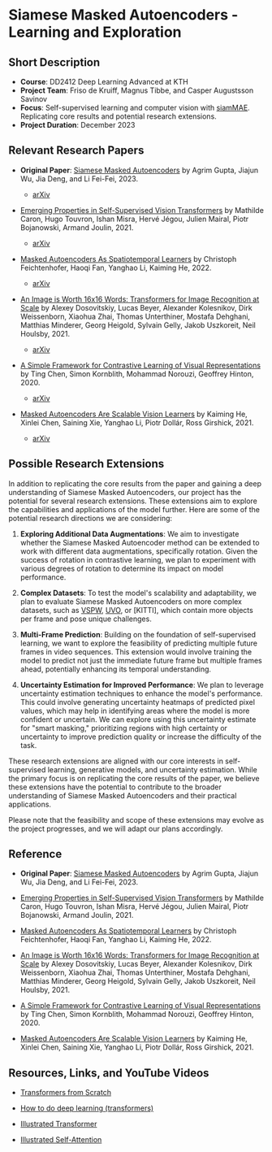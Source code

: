# Siamese Masked Autoencoders - Learning and Exploration

## Short Description

- **Course**: DD2412 Deep Learning Advanced at KTH
- **Project Team**: Friso de Kruiff, Magnus Tibbe, and Casper Augustsson Savinov
- **Focus**: Self-supervised learning and computer vision with [siamMAE](https://arxiv.org/abs/2305.14344). Replicating core results and potential research extensions.
- **Project Duration**: December 2023

## Relevant Research Papers

- **Original Paper**: [Siamese Masked Autoencoders](https://arxiv.org/abs/2305.14344) by Agrim Gupta, Jiajun Wu, Jia Deng, and Li Fei-Fei, 2023.
  - [arXiv](https://arxiv.org/abs/2305.14344)


- [Emerging Properties in Self-Supervised Vision Transformers](https://arxiv.org/abs/2104.14294) by Mathilde Caron, Hugo Touvron, Ishan Misra, Hervé Jégou, Julien Mairal, Piotr Bojanowski, Armand Joulin, 2021.
  - [arXiv](https://arxiv.org/abs/2104.14294)

- [Masked Autoencoders As Spatiotemporal Learners](https://arxiv.org/abs/2205.09113) by Christoph Feichtenhofer, Haoqi Fan, Yanghao Li, Kaiming He, 2022.
  - [arXiv](https://arxiv.org/abs/2205.09113)

- [An Image is Worth 16x16 Words: Transformers for Image Recognition at Scale](https://arxiv.org/abs/2010.11929) by Alexey Dosovitskiy, Lucas Beyer, Alexander Kolesnikov, Dirk Weissenborn, Xiaohua Zhai, Thomas Unterthiner, Mostafa Dehghani, Matthias Minderer, Georg Heigold, Sylvain Gelly, Jakob Uszkoreit, Neil Houlsby, 2021.
  - [arXiv](https://arxiv.org/abs/2010.11929)

- [A Simple Framework for Contrastive Learning of Visual Representations](https://arxiv.org/abs/2002.05709) by Ting Chen, Simon Kornblith, Mohammad Norouzi, Geoffrey Hinton, 2020.
  - [arXiv](https://arxiv.org/abs/2002.05709)

- [Masked Autoencoders Are Scalable Vision Learners](https://arxiv.org/abs/2111.06377) by Kaiming He, Xinlei Chen, Saining Xie, Yanghao Li, Piotr Dollár, Ross Girshick, 2021.
  - [arXiv](https://arxiv.org/abs/2111.06377)



## Possible Research Extensions

In addition to replicating the core results from the paper and gaining a deep understanding of Siamese Masked Autoencoders, our project has the potential for several research extensions. These extensions aim to explore the capabilities and applications of the model further. Here are some of the potential research directions we are considering:

1. **Exploring Additional Data Augmentations**: We aim to investigate whether the Siamese Masked Autoencoder method can be extended to work with different data augmentations, specifically rotation. Given the success of rotation in contrastive learning, we plan to experiment with various degrees of rotation to determine its impact on model performance.

2. **Complex Datasets**: To test the model's scalability and adaptability, we plan to evaluate Siamese Masked Autoencoders on more complex datasets, such as [VSPW](https://www.vspwdataset.com), [UVO](https://sites.google.com/view/unidentified-video-object/home), or [KITTI], which contain more objects per frame and pose unique challenges.

3. **Multi-Frame Prediction**: Building on the foundation of self-supervised learning, we want to explore the feasibility of predicting multiple future frames in video sequences. This extension would involve training the model to predict not just the immediate future frame but multiple frames ahead, potentially enhancing its temporal understanding.

4. **Uncertainty Estimation for Improved Performance**: We plan to leverage uncertainty estimation techniques to enhance the model's performance. This could involve generating uncertainty heatmaps of predicted pixel values, which may help in identifying areas where the model is more confident or uncertain. We can explore using this uncertainty estimate for "smart masking," prioritizing regions with high certainty or uncertainty to improve prediction quality or increase the difficulty of the task.

These research extensions are aligned with our core interests in self-supervised learning, generative models, and uncertainty estimation. While the primary focus is on replicating the core results of the paper, we believe these extensions have the potential to contribute to the broader understanding of Siamese Masked Autoencoders and their practical applications.

Please note that the feasibility and scope of these extensions may evolve as the project progresses, and we will adapt our plans accordingly.




## Reference

- **Original Paper**: [Siamese Masked Autoencoders](https://arxiv.org/abs/2305.14344) by Agrim Gupta, Jiajun Wu, Jia Deng, and Li Fei-Fei, 2023.

- [Emerging Properties in Self-Supervised Vision Transformers](https://arxiv.org/abs/2104.14294) by Mathilde Caron, Hugo Touvron, Ishan Misra, Hervé Jégou, Julien Mairal, Piotr Bojanowski, Armand Joulin, 2021.

- [Masked Autoencoders As Spatiotemporal Learners](https://arxiv.org/abs/2205.09113) by Christoph Feichtenhofer, Haoqi Fan, Yanghao Li, Kaiming He, 2022.

- [An Image is Worth 16x16 Words: Transformers for Image Recognition at Scale](https://arxiv.org/abs/2010.11929) by Alexey Dosovitskiy, Lucas Beyer, Alexander Kolesnikov, Dirk Weissenborn, Xiaohua Zhai, Thomas Unterthiner, Mostafa Dehghani, Matthias Minderer, Georg Heigold, Sylvain Gelly, Jakob Uszkoreit, Neil Houlsby, 2021.

- [A Simple Framework for Contrastive Learning of Visual Representations](https://arxiv.org/abs/2002.05709) by Ting Chen, Simon Kornblith, Mohammad Norouzi, Geoffrey Hinton, 2020.


- [Masked Autoencoders Are Scalable Vision Learners](https://arxiv.org/abs/2111.06377) by Kaiming He, Xinlei Chen, Saining Xie, Yanghao Li, Piotr Dollár, Ross Girshick, 2021.


## Resources, Links, and YouTube Videos

- [Transformers from Scratch]([https://www.youtube.com/watch?v=U0s0f995w14) 
  
- [How to do deep learning (transformers)](https://www.youtube.com/watch?v=bvBK-coXf9I) 

- [Illustrated Transformer](https://jalammar.github.io/illustrated-transformer/)

- [Illustrated Self-Attention](https://towardsdatascience.com/illustrated-self-attention-2d627e33b20a)